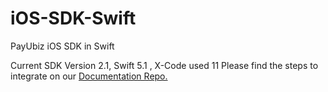# iOS-SDK-Swift
PayUbiz iOS SDK in Swift

Current SDK Version 2.1, Swift 5.1 , X-Code used 11
Please find the steps to integrate on our [Documentation Repo.](https://github.com/payu-intrepos/Documentations/wiki/New-Swift-SDK---Seamless)
